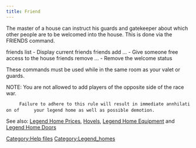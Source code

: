 ```yaml
---
title: Friend
---
```


The master of a house can instruct his guards and gatekeeper about which
other people are to be welcomed into the house. This is done via the
FRIENDS command.

friends list - Display current friends friends add <name1> <name2> ... -
Give someone free access to the house friends remove <name1> <name2>
... - Remove the welcome status

These commands must be used while in the same room as your valet or
guards.

NOTE: You are not allowed to add players of the opposite side of the
race war.

`     Failure to adhere to this rule will result in immediate annhilation of`
`     your legend home as well as possible demotion.`

See also: [Legend Home Prices](Legend_Home_Prices "wikilink"),
[Hovels](Hovels "wikilink"), [Legend Home
Equipment](Legend_Home_Equipment "wikilink") and [Legend Home
Doors](Legend_Home_Doors "wikilink")

[Category:Help files](Category:Help_files "wikilink")
[Category:Legend_homes](Category:Legend_homes "wikilink")